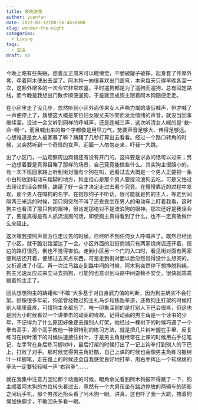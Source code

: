 ```yaml
---
title: 夜晚游荡
author: yuanfan
date: 2022-03-12T00:56:46+0800
slug: wander-the-night
categories:
  - Living
tags:
  - 生活
draft: no
---
```


<font face="微软雅黑">

<!--more-->

今晚上略有些失眠，想着反正周末可以睡懒觉，干脆破罐子破摔，起身套了件厚外套，牵着阿木便出去溜了。阿木狗一向很喜欢出门遛弯，本来每天只得早晚各溜一次，这额外增多的一次令它非常欢喜。平时遛狗都是为了遛狗而遛狗，总有固定路线，而今晚是我想出门散步顺便遛狗，于是就变成狗主跟着阿木狗随便走走。

在小区里走了没几步，忽然听到小区外面传来女人声嘶力竭的凄厉喊声，但才喊了一声便停止了，猜想这大概是某位妇女跟丈夫吵架而发泄情绪的声音，就没当回事继续溜。没过一会又听到同样的呼喊声，还是连喊三声，这次听清女人喊的是“救~命~啊~”，而且喊出来的每个字都像是用尽力气，势要声音足够大、传得足够远。心想难道是女人被家暴了嘛？踌躇了几秒打算出去看看。经过一个路口转角的时候，又突然听到一个奇怪的女声，迎面一人匆匆走来，吓我一大跳。

出了小区门，一边观察周边商铺还有没有开门的，这样要是求救的话可以过来；另一边想着要是真得目睹了那样的场景，自己究竟能做些什么。其实狗主很胆小的，有一次下班回家路上听到街对面有个狗在叫，远看过去大概是一个男人正要把一条小白狗放到电动车踏脚的地方，狗主担心是那个男人要捉流浪狗去吃，可是又怕过去理论的话会挨揍，踌躇了好一会才决定走过去看个究竟。在慢慢靠近的过程中发现，那个男人在喊狗的名字、在抱怨狗子不听话，很可能就是狗的主人，等走到间隔两三米远的时候，那只狗突然不叫了还乖乖坐在男人的电动车上盯着我看，这时狗主也看清了那只狗的眼神，很肯定那绝对不是流浪狗的眼神。那次还好是我误会了，要是真得是有人抓流浪狗的话，即使狗主真得看到了什么，也不一定真敢做什么来阻止。

这次等我按照声音方位走过去的时候，已经听不到任何女人呼喊声了。既然已经出了小区，就干脆沿路溜达了一会。小区外面的沿街商铺只有两家烧烤店还开着，街边的路灯很亮，倒也不觉得害怕。走到小区另一个门的入口时，看见街对面有两家便利店还开着，便想过去买点东西，可是走到街对面以后忽然觉得没什么想买的，又折返进了小区。再一次过马路走到路中间的时候，阿木狗突然停下想挣脱狗绳，狗主光速反应过来立马去抓狗，可能狗也意识到马路中间耍赖不安全，很快就乖乖跟着狗主走了。

回头想想狗主的踌躇和“不敢”大多基于对自身武力值的判断，因为狗主确实不会打架。好像很多年前，狗弟曾经教过狗主扎马步和练跆拳道，还教狗主打架的时候打别人哪里最疼，可惜狗主全都忘了。唯一印象深刻的是打别人下巴会很疼，但这也是因为小时候看过一个讲拳击的动画的缘故。记得动画的男主角是一个读书的少年，不记得为了什么原因好像要去跟别人打架，他经过一棵树下的时候巧遇了一个拳击高手，那个高手教他一种很特别的练习方法，就是把几片树叶握在手里、反复练习在树叶落下的时候快速接住树叶，于是男主角就经常在上课的时候用右手记笔记、左手背在身后练习握树叶，最后打架的时候打出了一记上钩拳打到别人的下巴上，打败了对手。那时候觉得男主角好酷，自己上课的时候也会像男主角练习握树叶一样握笔，走在路上的时候还会自我感觉良好地打拳，用右手挥出一个软绵绵的拳头一定要轻轻喊一声“右钩拳”……

就在我集中注意力回忆那个动画的时候，眼角余光看到阿木狗被吓得跳了一下，狗主顺着阿木狗的方位转头看过去，竟然有一个大男孩坐在路边停放的两辆车的阴影之间玩手机，那个男孩还抬头看了阿木狗一眼。讲真，这也吓了我一大跳，拽着狗绳加快脚步，不敢回头多看一眼。
